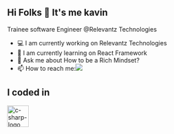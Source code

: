 ## Hi Folks 👋 It's me kavin 

Trainee software Engineer @Relevantz Technologies

- 💻 I am currently working on Relevantz Technologies 
- 🌱 I am currently learning on React Framework 
- 💬 Ask me about How to be a Rich Mindset? 
- 📫 How to reach me:[<img src="https://img.shields.io/badge/LinkedIn-0077B5?style=for-the-badge&logo=linkedin&logoColor=white" />](https://www.linkedin.com/in/kavin-prakash-s-a44b53217)
  
## I coded in
<img width="50" height="50" src="https://img.icons8.com/nolan/50/c-sharp-logo.png" alt="c-sharp-logo"/>
